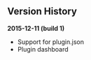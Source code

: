 Version History
---------------

__2015-12-11 (build 1)__

* Support for plugin.json
* Plugin dashboard